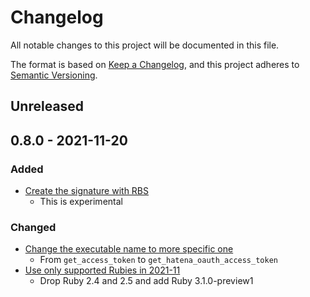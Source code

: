 # Changelog

All notable changes to this project will be documented in this file.

The format is based on [Keep a Changelog](https://keepachangelog.com/en/1.0.0/), and this project adheres to [Semantic Versioning](https://semver.org/spec/v2.0.0.html).

## Unreleased

## 0.8.0 - 2021-11-20

### Added

- [Create the signature with RBS](https://github.com/kymmt90/hatenablog/pull/24)
  - This is experimental

### Changed

- [Change the executable name to more specific one](https://github.com/kymmt90/hatenablog/pull/26)
  - From `get_access_token` to `get_hatena_oauth_access_token`
- [Use only supported Rubies in 2021-11](https://github.com/kymmt90/hatenablog/pull/27)
  - Drop Ruby 2.4 and 2.5 and add Ruby 3.1.0-preview1
